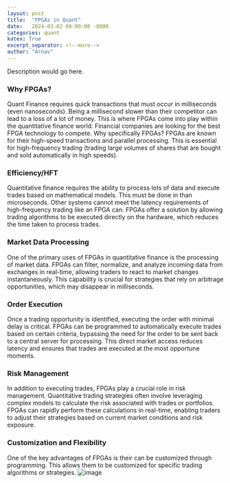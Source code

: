 ```yaml
---
layout: post
title:  "FPGAs in Quant"
date:   2024-03-02 00:00:00 -0000
categories: quant
katex: True
excerpt_separator: <!--more-->
author: "Arnav" 
---
```

Description would go here.
<!--more-->

### Why FPGAs?
Quant Finance requires quick transactions that must occur in milliseconds (even nanoseconds). Being a millisecond slower than their competitor can lead to a loss of a lot of money. This is where FPGAs come into play within the quantitative finance world. Financial companies are looking for the best FPGA technology to compete. Why specifically FPGAs? FPGAs are known for their high-speed transactions and parallel processing. This is essential for high-frequency trading (trading large volumes of shares that are bought and sold automatically in high speeds).

### Efficiency/HFT
Quantitative finance requires the ability to process lots of data and execute trades based on mathematical models. This must be done in than microseconds. Other systems cannot meet the latency requirements of high-frequency trading like an FPGA can. FPGAs offer a solution by allowing trading algorithms to be executed directly on the hardware, which reduces the time taken to process trades.

### Market Data Processing
One of the primary uses of FPGAs in quantitative finance is the processing of market data. FPGAs can filter, normalize, and analyze incoming data from exchanges in real-time, allowing traders to react to market changes instantaneously. This capability is crucial for strategies that rely on arbitrage opportunities, which may disappear in milliseconds.

### Order Execution
Once a trading opportunity is identified, executing the order with minimal delay is critical. FPGAs can be programmed to automatically execute trades based on certain criteria, bypassing the need for the order to be sent back to a central server for processing. This direct market access reduces latency and ensures that trades are executed at the most opportune moments.

### Risk Management
In addition to executing trades, FPGAs play a crucial role in risk management. Quantitative trading strategies often involve leveraging complex models to calculate the risk associated with trades or portfolios. FPGAs can rapidly perform these calculations in real-time, enabling traders to adjust their strategies based on current market conditions and risk exposure.

### Customization and Flexibility
One of the key advantages of FPGAs is their can be customized through programming. This allows them to be customized for specific trading algorithms or strategies.
![image](https://github.com/BQFG-FPGA-Team/BQFG-FPGA-Team.github.io/assets/112188247/56d37c4d-955f-43a6-a320-15b0d629112d)
